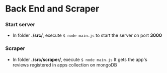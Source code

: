 # Back End and Scraper

### Start server
- In folder **./src/**, execute
```$ node main.js``` 
to start the server on port **3000**

### Scraper

- In folder **./src/scraper/**, execute
```$ node main.js``` 
It gets the app's reviews registered in apps collection on mongoDB

